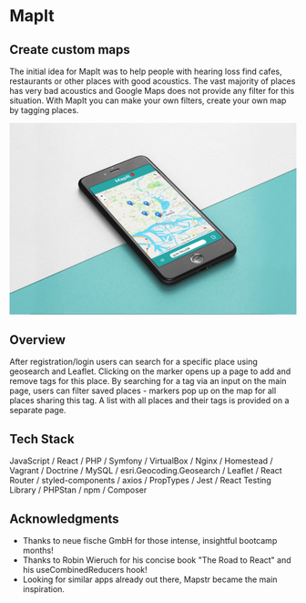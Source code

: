 # MapIt

## Create custom maps

The initial idea for MapIt was to help people with hearing loss find cafes, restaurants or other places with good acoustics. The vast majority of places has very bad acoustics and Google Maps does not provide any filter for this situation. With MapIt you can make your own filters, create your own map by tagging places. 

![mocked view on app's main page](https://github.com/lennart-sakowsky/capstone-project/blob/main/mapit-frontend/src/images/lennart_sakowsky_single_screen_MOCK.jpg?raw=true)


## Overview
After registration/login users can search for a specific place using geosearch and Leaflet. Clicking on the marker opens up a page to add and remove tags for this place. By searching for a tag via an input on the main page, users can filter saved places - markers pop up on the map for all places sharing this tag. A list with all places and their tags is provided on a separate page.

## Tech Stack
JavaScript / React / PHP / Symfony / VirtualBox / Nginx / Homestead / Vagrant / Doctrine / MySQL / esri.Geocoding.Geosearch / Leaflet / React Router / styled-components / axios / PropTypes / Jest / React Testing Library / PHPStan / npm / Composer

## Acknowledgments

* Thanks to neue fische GmbH for those intense, insightful bootcamp months! 
* Thanks to Robin Wieruch for his concise book "The Road to React" and his useCombinedReducers hook!
* Looking for similar apps already out there, Mapstr became the main inspiration.
